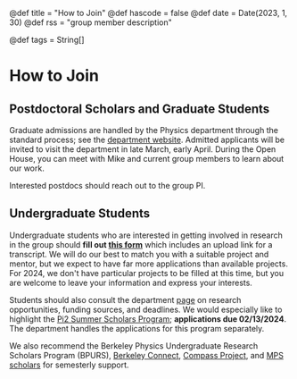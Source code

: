@def title = "How to Join"
@def hascode = false
@def date = Date(2023, 1, 30)
@def rss = "group member description"

@def tags = String[]

# How to Join

## Postdoctoral Scholars and Graduate Students
Graduate admissions are handled by the Physics department through the standard process; see the [department website](https://physics.berkeley.edu/academic/graduate-degree/graduate-admissions). Admitted applicants will be invited to visit the department in late March, early April. During the Open House, you can meet with Mike and current group members to learn about our work.

Interested postdocs should reach out to the group PI.
<!-- MIKE SHOULD EDIT THIS.
See members page for contact information. Interested graduate students and postdoctoral scholars should reach out to the group PI.-->

## Undergraduate Students
Undergraduate students who are interested in getting involved in research in the group should **fill out [this form](https://forms.gle/YtSB8uHwJTGNQvZcA)** which includes an upload link for a transcript. We will do our best to match you with a suitable project and mentor, but we expect to have far more applications than available projects. For 2024, we don't have particular projects to be filled at this time, but you are welcome to leave your information and express your interests.
<!-- The deadline to apply for Spring/Summer 2024 is **Tuesday, February 13th, 2024**. After this, we will review applications and contact applicants in early March. -->

Students should also consult the department [page](https://physics.berkeley.edu/academics/undergraduate-degree/research-opportunities) on research opportunities, funding sources, and deadlines. We would especially like to highlight the [Pi2 Summer Scholars Program](https://physics.berkeley.edu/Physics-Innovators-Initiative-Pi2-2024-Summer-Scholars-Program-Information); **applications due 02/13/2024**. The department handles the applications for this program separately.
<!-- The Zaletel group is offering a project, "Quantum geometry and the fractional quantum Hall effect", through the Pi2 Summer Scholars Program. **If you are interested in this project, you must separately apply through the Pi2 website.** -->

We also recommend the Berkeley Physics Undergraduate Research Scholars Program (BPURS), [Berkeley Connect](https://www.berkeleyconnect.berkeley.edu/), [Compass Project](https://www.ocf.berkeley.edu/~comproj/), and [MPS scholars](https://mpsscholars.berkeley.edu/) for semesterly support. 
